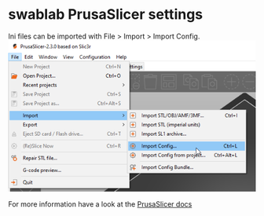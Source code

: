 # swablab PrusaSlicer settings
Ini files can be imported with File > Import > Import Config.
![Import config into PrusaSlicer](import-settings.png "Import config into PrusaSlicer")

For more information have a look at the [PrusaSlicer docs](https://help.prusa3d.com/en/article/general-info_1910)